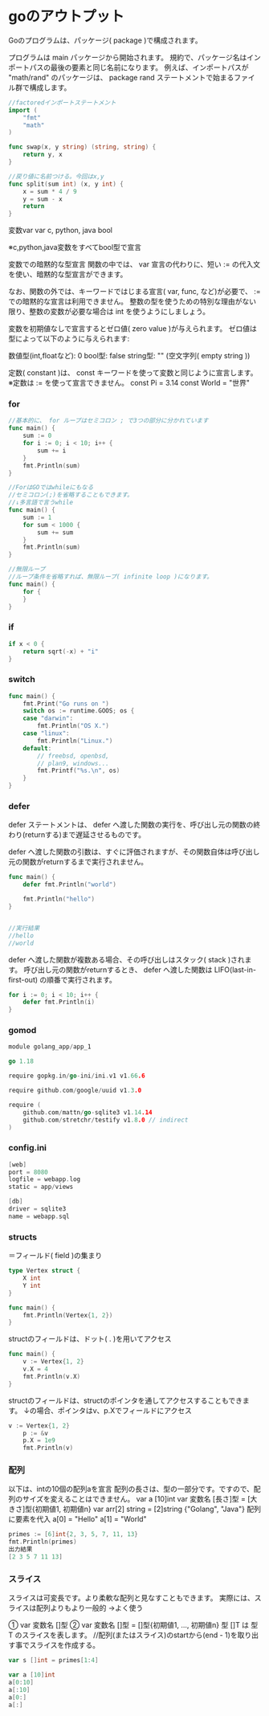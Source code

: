 # goのアウトプット

Goのプログラムは、パッケージ( package )で構成されます。

プログラムは main パッケージから開始されます。
規約で、パッケージ名はインポートパスの最後の要素と同じ名前になります。 例えば、インポートパスが "math/rand" のパッケージは、 package rand ステートメントで始まるファイル群で構成します。

```go
//factoredインポートステートメント
import (
	"fmt"
	"math"
)

```

```go
func swap(x, y string) (string, string) {
	return y, x
}

//戻り値に名前つける。今回はx,y
func split(sum int) (x, y int) {
	x = sum * 4 / 9
	y = sum - x
	return
}
```


変数var
var c, python, java bool

※c,python,java変数をすべてbool型で宣言

変数での暗黙的な型宣言
関数の中では、 var 宣言の代わりに、短い := の代入文を使い、暗黙的な型宣言ができます。

なお、関数の外では、キーワードではじまる宣言( var, func, など)が必要で、 := での暗黙的な宣言は利用できません。
整数の型を使うための特別な理由がない限り、整数の変数が必要な場合は int を使うようにしましょう。

変数を初期値なしで宣言するとゼロ値( zero value )が与えられます。
ゼロ値は型によって以下のように与えられます:

数値型(int,floatなど): 0
bool型: false
string型: "" (空文字列( empty string ))

定数( constant )は、 const キーワードを使って変数と同じように宣言します。
※定数は := を使って宣言できません。
const Pi = 3.14
const World = "世界"


### for

```go
//基本的に、 for ループはセミコロン ; で3つの部分に分かれています
func main() {
	sum := 0
	for i := 0; i < 10; i++ {
		sum += i
	}
	fmt.Println(sum)
}

//ForはGOではwhileにもなる
//セミコロン(;)を省略することもできます。
//↓多言語で言うwhile
func main() {
	sum := 1
	for sum < 1000 {
		sum += sum
	}
	fmt.Println(sum)
}

//無限ループ
//ループ条件を省略すれば、無限ループ( infinite loop )になります。
func main() {
	for {
	}
}
```

### if
```go
if x < 0 {
	return sqrt(-x) + "i"
}
```
### switch
```go
func main() {
	fmt.Print("Go runs on ")
	switch os := runtime.GOOS; os {
	case "darwin":
		fmt.Println("OS X.")
	case "linux":
		fmt.Println("Linux.")
	default:
		// freebsd, openbsd,
		// plan9, windows...
		fmt.Printf("%s.\n", os)
	}
}
```
### defer
defer ステートメントは、 defer へ渡した関数の実行を、呼び出し元の関数の終わり(returnする)まで遅延させるものです。

defer へ渡した関数の引数は、すぐに評価されますが、その関数自体は呼び出し元の関数がreturnするまで実行されません。

```go
func main() {
	defer fmt.Println("world")

	fmt.Println("hello")
}


//実行結果
//hello
//world
```

defer へ渡した関数が複数ある場合、その呼び出しはスタック( stack )されます。 呼び出し元の関数がreturnするとき、 defer へ渡した関数は LIFO(last-in-first-out) の順番で実行されます。
```go
for i := 0; i < 10; i++ {
	defer fmt.Println(i)
}
```

### gomod
```go
module golang_app/app_1

go 1.18

require gopkg.in/go-ini/ini.v1 v1.66.6

require github.com/google/uuid v1.3.0

require (
	github.com/mattn/go-sqlite3 v1.14.14
	github.com/stretchr/testify v1.8.0 // indirect
)
```


### config.ini
```go
[web]
port = 8080
logfile = webapp.log
static = app/views

[db]
driver = sqlite3
name = webapp.sql
```


### structs
＝フィールド( field )の集まり
```go
type Vertex struct {
	X int
	Y int
}

func main() {
	fmt.Println(Vertex{1, 2})
}

```

structのフィールドは、ドット( . )を用いてアクセス

```go
func main() {
	v := Vertex{1, 2}
	v.X = 4
	fmt.Println(v.X)
}
```

structのフィールドは、structのポインタを通してアクセスすることもできます。
↓の場合、ポインタはv、p.Xでフィールドにアクセス

```go
v := Vertex{1, 2}
	p := &v
	p.X = 1e9
	fmt.Println(v)
```

### 配列

以下は、intの10個の配列aを宣言
配列の長さは、型の一部分です。ですので、配列のサイズを変えることはできません。
var a [10]int
var 変数名 [長さ]型 = [大きさ]型{初期値1, 初期値n}
var arr[2] string = [2]string {"Golang", "Java"}
配列に要素を代入
a[0] = "Hello"
a[1] = "World"

```go
primes := [6]int{2, 3, 5, 7, 11, 13}
fmt.Println(primes)
出力結果
[2 3 5 7 11 13]
```

### スライス
スライスは可変長です。より柔軟な配列と見なすこともできます。 実際には、スライスは配列よりもより一般的
→よく使う

① var 変数名 []型
② var 変数名 []型 = []型{初期値1, ..., 初期値n}
型 []T は 型 T のスライスを表します。
//配列(またはスライス)のstartから(end - 1)を取り出す事でスライスを作成する。
```go
var s []int = primes[1:4]

var a [10]int
a[0:10]
a[:10]
a[0:]
a[:]
```
